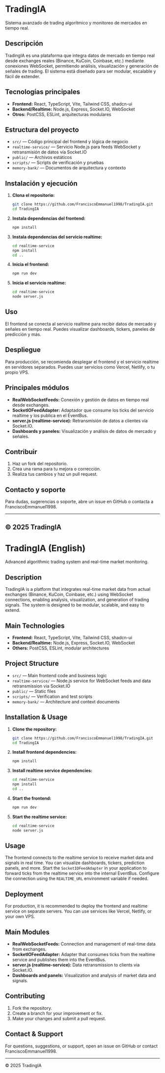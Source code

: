 # TradingIA

Sistema avanzado de trading algorítmico y monitoreo de mercados en tiempo real.

## Descripción

TradingIA es una plataforma que integra datos de mercado en tiempo real desde exchanges reales (Binance, KuCoin, Coinbase, etc.) mediante conexiones WebSocket, permitiendo análisis, visualización y generación de señales de trading. El sistema está diseñado para ser modular, escalable y fácil de extender.

## Tecnologías principales

- **Frontend:** React, TypeScript, Vite, Tailwind CSS, shadcn-ui
- **Backend/Realtime:** Node.js, Express, Socket.IO, WebSocket
- **Otros:** PostCSS, ESLint, arquitecturas modulares

## Estructura del proyecto

- `src/` — Código principal del frontend y lógica de negocio
- `realtime-service/` — Servicio Node.js para feeds WebSocket y retransmisión de datos vía Socket.IO
- `public/` — Archivos estáticos
- `scripts/` — Scripts de verificación y pruebas
- `memory-bank/` — Documentos de arquitectura y contexto

## Instalación y ejecución

1. **Clona el repositorio:**
   ```sh
   git clone https://github.com/FranciscoEmmanuel1998/TradingIA.git
   cd TradingIA
   ```

2. **Instala dependencias del frontend:**
   ```sh
   npm install
   ```

3. **Instala dependencias del servicio realtime:**
   ```sh
   cd realtime-service
   npm install
   cd ..
   ```

4. **Inicia el frontend:**
   ```sh
   npm run dev
   ```

5. **Inicia el servicio realtime:**
   ```sh
   cd realtime-service
   node server.js
   ```

## Uso

El frontend se conecta al servicio realtime para recibir datos de mercado y señales en tiempo real. Puedes visualizar dashboards, tickers, paneles de predicción y más.

## Despliegue

Para producción, se recomienda desplegar el frontend y el servicio realtime en servidores separados. Puedes usar servicios como Vercel, Netlify, o tu propio VPS.

## Principales módulos

- **RealWebSocketFeeds:** Conexión y gestión de datos en tiempo real desde exchanges.
- **SocketIOFeedAdapter:** Adaptador que consume los ticks del servicio realtime y los publica en el EventBus.
- **server.js (realtime-service):** Retransmisión de datos a clientes vía Socket.IO.
- **Dashboards y paneles:** Visualización y análisis de datos de mercado y señales.

## Contribuir

1. Haz un fork del repositorio.
2. Crea una rama para tu mejora o corrección.
3. Realiza tus cambios y haz un pull request.

## Contacto y soporte

Para dudas, sugerencias o soporte, abre un issue en GitHub o contacta a FranciscoEmmanuel1998.

---
© 2025 TradingIA
---

# TradingIA (English)

Advanced algorithmic trading system and real-time market monitoring.

## Description

TradingIA is a platform that integrates real-time market data from actual exchanges (Binance, KuCoin, Coinbase, etc.) using WebSocket connections, enabling analysis, visualization, and generation of trading signals. The system is designed to be modular, scalable, and easy to extend.

## Main Technologies

- **Frontend:** React, TypeScript, Vite, Tailwind CSS, shadcn-ui
- **Backend/Realtime:** Node.js, Express, Socket.IO, WebSocket
- **Others:** PostCSS, ESLint, modular architectures

## Project Structure

- `src/` — Main frontend code and business logic
- `realtime-service/` — Node.js service for WebSocket feeds and data retransmission via Socket.IO
- `public/` — Static files
- `scripts/` — Verification and test scripts
- `memory-bank/` — Architecture and context documents

## Installation & Usage

1. **Clone the repository:**
   ```sh
   git clone https://github.com/FranciscoEmmanuel1998/TradingIA.git
   cd TradingIA
   ```

2. **Install frontend dependencies:**
   ```sh
   npm install
   ```

3. **Install realtime service dependencies:**
   ```sh
   cd realtime-service
   npm install
   cd ..
   ```

4. **Start the frontend:**
   ```sh
   npm run dev
   ```

5. **Start the realtime service:**
   ```sh
   cd realtime-service
   node server.js
   ```

## Usage

The frontend connects to the realtime service to receive market data and signals in real time. You can visualize dashboards, tickers, prediction panels, and more.
Start the `SocketIOFeedAdapter` in your application to forward ticks from the realtime service into the internal EventBus. Configure the connection using the `REALTIME_URL` environment variable if needed.

## Deployment

For production, it is recommended to deploy the frontend and realtime service on separate servers. You can use services like Vercel, Netlify, or your own VPS.

## Main Modules

- **RealWebSocketFeeds:** Connection and management of real-time data from exchanges.
- **SocketIOFeedAdapter:** Adapter that consumes ticks from the realtime service and publishes them into the EventBus.
- **server.js (realtime-service):** Data retransmission to clients via Socket.IO.
- **Dashboards and panels:** Visualization and analysis of market data and signals.

## Contributing

1. Fork the repository.
2. Create a branch for your improvement or fix.
3. Make your changes and submit a pull request.

## Contact & Support

For questions, suggestions, or support, open an issue on GitHub or contact FranciscoEmmanuel1998.

---
© 2025 TradingIA
